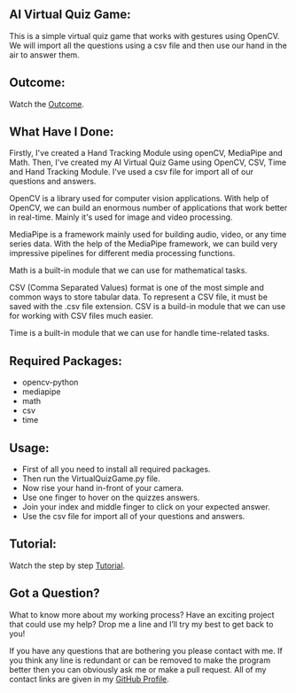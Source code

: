 ## AI Virtual Quiz Game:
This is a simple virtual quiz game that works with gestures using OpenCV. We will import all the questions using a csv file and then use our hand in the air to answer them.


## Outcome:
Watch the <a href="#">Outcome</a>.


## What Have I Done:
Firstly, I've created a Hand Tracking Module using openCV, MediaPipe and Math. Then, I've created my AI Virtual Quiz Game using OpenCV, CSV, Time and Hand Tracking Module. I've used a csv file for import all of our questions and answers.

OpenCV is a library used for computer vision applications. With help of OpenCV, we can build an enormous number of applications that work better in real-time. Mainly it's used for image and video processing.

MediaPipe is a framework mainly used for building audio, video, or any time series data. With the help of the MediaPipe framework, we can build very impressive pipelines for different media processing functions.

Math is a built-in module that we can use for mathematical tasks.

CSV (Comma Separated Values) format is one of the most simple and common ways to store tabular data. To represent a CSV file, it must be saved with the .csv file extension. CSV is a build-in module that we can use for working with CSV files much easier.

Time is a built-in module that we can use for handle time-related tasks.


## Required Packages:
- opencv-python
- mediapipe
- math
- csv
- time


## Usage:
- First of all you need to install all required packages. 
- Then run the VirtualQuizGame.py file. 
- Now rise your hand in-front of your camera.
- Use one finger to hover on the quizzes answers.
- Join your index and middle finger to click on your expected answer.
- Use the csv file for import all of your questions and answers.


## Tutorial:
Watch the step by step <a href="#">Tutorial</a>.


## Got a Question?
What to know more about my working process? Have an exciting project that could use my help? Drop me a line and I’ll try my best to get back to you!

If you have any questions that are bothering you please contact with me. If you think any line is redundant or can be removed to make the program better then you can obviously ask me or make a pull request. All of my contact links are given in my <a href="https://github.com/mdrakibulislam-zero/"> GitHub Profile</a>.
